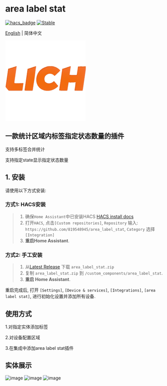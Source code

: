 
# area label stat
[![hacs_badge](https://img.shields.io/badge/HACS-Default-orange.svg)](https://github.com/hacs/integration)
[![Stable](https://img.shields.io/github/v/release/819548945/area_label_stat)](https://github.com/819548945/area_label_stat/releases/latest)

[English](README.md) | 简体中文 

<img width="256" height="256" alt="icon" src="https://github.com/819548945/area_label_stat/blob/main/icon/icon.png?raw=true" />



## 一款统计区域内标签指定状态数量的插件

支持多标签合并统计

支持指定state显示指定状态数量


## 1. 安装

请使用以下方式安装:

### 方式1: HACS安装

> 1. 确保`Home Assistant`中已安装HACS [HACS install docs](https://hacs.xyz/docs/setup/download)
> 2. 打开`HACS`, 点击`[Custom repositories]`, `Repository` 输入: `https://github.com/819548945/area_label_stat`, `Category` 选择 `[Integration]`
> 3. **重启Home Assistant**.


### 方式2: 手工安装

> 1. 从[Latest Release](https://github.com/819548945/area_label_stat/releases/latest) 下载 `area_label_stat.zip`
> 2. 复制 `area_label_stat.zip` 到 `/custom_components/area_label_stat`.
> 3. **重启 Home Assistant**.

重启完成后, 打开 `[Settings]`, `[Device & services]`, `[Integrations]`, `[area label stat]`, 进行初始化设置并添加所有设备.



## 使用方式 

 1.对指定实体添加标签
 
 2.对设备配置区域
 
 3.在集成中添加area label stat插件

## 实体展示

<img width="500"  alt="image" src="https://github.com/user-attachments/assets/99d5d895-d579-4ace-9062-c86e73b698dc" />

<img width="500"  alt="image" src="https://github.com/user-attachments/assets/64551085-5b45-4df0-8acd-ab8486d76a51" />

<img width="500"  alt="image" src="https://github.com/user-attachments/assets/90c8d08c-e0a8-4f69-af1f-99cba3ab1a5c" />


